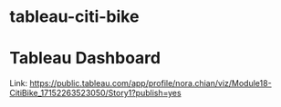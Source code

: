 # tableau-citi-bike
# Tableau Dashboard
Link: https://public.tableau.com/app/profile/nora.chian/viz/Module18-CitiBike_17152263523050/Story1?publish=yes

